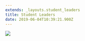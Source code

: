 ```yaml
---
extends: _layouts.student_leaders
title: Student Leaders
date: 2019-06-04T10:39:21.900Z
---
```

![](https://res.cloudinary.com/ruapehu-college/image/upload/v1573522047/IMG_2680_capzlm.jpg)
